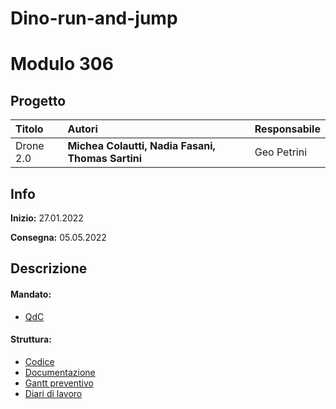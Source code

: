 # Dino-run-and-jump
# Modulo 306
## Progetto
|Titolo             |Autori             |Responsabile               |
|:------------------|:------------------|:--------------------------|
|Drone 2.0    |<b>Michea Colautti,</b> <b>Nadia Fasani,</b>  <b>Thomas Sartini</b> |Geo Petrini|

## Info
**Inizio:** 27.01.2022

**Consegna:** 05.05.2022

## Descrizione

#### Mandato:
- [QdC](Documenti/QdC/QdC_Secondo_Semestre-Dino_Run_and_Jump.pdf)

#### Struttura:
- [Codice](docs/)
- [Documentazione](Documenti/Doc_Dino_Run_and_Jump.docx)
- [Gantt preventivo](Documenti/Gantt/gantt_preventivo.png)
- [Diari di lavoro](Diari/)
